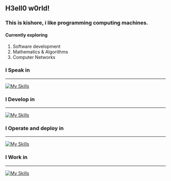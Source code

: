 ## H3ell0 w0rld!

### This is kishore, i like programming computing machines.

#### Currently exploring

1. Software development
2. Mathematics & Algorithms
3. Computer Networks 

### I Speak in
<hr>

[![My Skills](https://skillicons.dev/icons?i=c,cpp,py,go,latex)](https://skillicons.dev)


### I Develop in
<hr>

[![My Skills](https://skillicons.dev/icons?i=html,css,js,figma,fastapi,mongodb,postgresql&perline=4)](https://skillicons.dev)

### I Operate and deploy in 

<hr>

[![My Skills](https://skillicons.dev/icons?i=docker,kubernetes,githubactions,nginx)](https://skillicons.dev)

### I Work in

<hr>

[![My Skills](https://skillicons.dev/icons?i=linux,vscode,github,sublime)](https://skillicons.dev)
